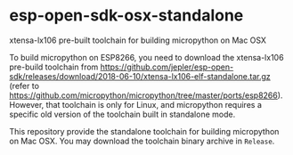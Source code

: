 # esp-open-sdk-osx-standalone
xtensa-lx106 pre-built toolchain for building micropython on Mac OSX

To build micropython on ESP8266, you need to download the xtensa-lx106 pre-build toolchain from https://github.com/jepler/esp-open-sdk/releases/download/2018-06-10/xtensa-lx106-elf-standalone.tar.gz (refer to https://github.com/micropython/micropython/tree/master/ports/esp8266). However, that toolchain is only for Linux, and micropython requires a specific old version of the toolchain built in standalone mode.

This repository provide the standalone toolchain for building micropython on Mac OSX. You may download the toolchain binary archive in `Release`.
